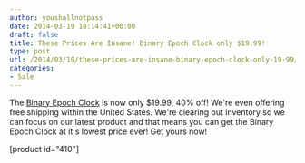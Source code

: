 ```yaml
---
author: youshallnotpass
date: 2014-03-19 18:14:41+00:00
draft: false
title: These Prices Are Insane! Binary Epoch Clock only $19.99!
type: post
url: /2014/03/19/these-prices-are-insane-binary-epoch-clock-only-19-99/
categories:
- Sale
---
```


The [Binary Epoch Clock](/product/becv1/) is now only $19.99, 40% off! We're even offering free shipping within the United States. We're clearing out inventory so we can focus on our latest product and that means you can get the Binary Epoch Clock at it's lowest price ever! Get yours now!

[product id="410"]
